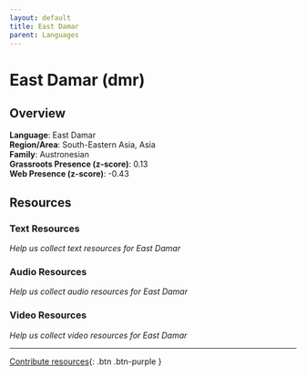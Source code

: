 ```yaml
---
layout: default
title: East Damar
parent: Languages
---
```


# East Damar (dmr)

## Overview

**Language**: East Damar  
**Region/Area**: South-Eastern Asia, Asia  
**Family**: Austronesian  
**Grassroots Presence (z-score)**: 0.13  
**Web Presence (z-score)**: -0.43  

## Resources

### Text Resources
*Help us collect text resources for East Damar*

### Audio Resources
*Help us collect audio resources for East Damar*

### Video Resources
*Help us collect video resources for East Damar*

---

[Contribute resources](https://forms.office.com/e/1SfLJx3u1r){: .btn .btn-purple }
